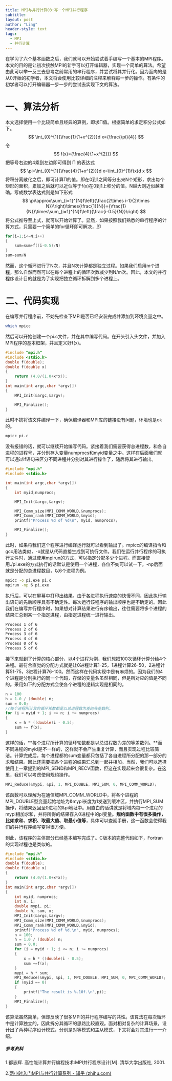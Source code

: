 ```yaml
---
title: MPI与并行计算03:写一个MPI并行程序
subtitle: 
layout: post
author: "Ling"
header-style: text
tags:
  - MPI
  - 并行计算
---
```


在学习了六个基本函数之后，我们就可以开始尝试着手编写一个基本的MPI程序。本文的目的是让初次接触MPI的新手可以打开编辑器，实现一个简单的算法。希望由此可以举一反三去思考之前常用的串行程序，并尝试将其并行化。因为面向的是从0开始的初学者，本文将会使用比较详细的注释来解释每一步的操作。有条件的初学者可以打开编辑器一步一步的尝试去实现下文的算法。

# 一、算法分析

本文选择使用一个比较简单且经典的算例，即求Π值。根据简单的求定积分公式如下。
$$
\int_{0}^{1}{\frac{1}{1+x^{2}}}d x={\frac{\pi}{4}}
$$
令
$$
f(x)={\frac{4}{1+x^{2}}}
$$
把等号右边的4乘到左边即可得到 Π 的表达式
$$
\pi=\int_{0}^{1}{\frac{4}{1+x^{2}}}d x=\int_{0}^{1}f(x)d x
$$
将积分离散化之后，即可计算Π的值。即在0到1之间等分出来N个矩形，求出每个矩形的面积，累加之后就可以近似等于f(x)在0到1上积分的值。N越大则近似越准确。写成数学表达式则是如下形式
$$
\pi\approx\sum_{i=1}^{N}f\left({\frac{2\times i-1}{2\times N}}\right)\times{\frac{1}{N}}={\frac{1}{N}}\times\sum_{i=1}^{N}f\left({\frac{i-0.5}{N}}\right)
$$
将公式推导至上式，就可以开始计算了。显然，如果按照我们熟悉的串行程序的计算方式，只需要一个简单的for循环即可解决，即

```c
for(i=1;i<=N;i++)
{
    sum=sum+f((i-0.5)/N)
}
sum=sum/N
```

然而，这个循环进行了N次，并且N次计算都是独立过程。如果我们启用m个进程，那么自然而然可以在每个进程上的循环次数减少到N/m次。因此，本文的并行程序设计目的就是为了实现把独立循环拆解到多个进程上。

# 二、代码实现

在编写并行程序前，不妨先检查下MPI是否已经安装完成并添加到环境变量之中。

```bash
which mpicc
```

然后可以开始创建一个pi.c文件，并在其中编写代码。在开头引入头文件，并加入MPI程序的基本框架，并且定义好f(x)。

```c
#include "mpi.h"
#include <stdio.h>
double f(double);
double f(double x)
{
    return (4.0/(1.0+x*x));
}
int main(int argc,char *argv[])
{
    MPI_Init(&argc,&argv);

    MPI_Finalize();
}
```

此时不妨将该文件编译一下，确保编译器和MPI库的链接没有问题，环境也是ok的。

```bash
mpicc pi.c
```

没有报错的话，就可以继续开始编写代码。紧接着我们需要获得总进程数，和各自进程的进程号，并分别存入变量numprocs和myid变量之中。这样在后面我们就可以通过if语句来区分不同进程并分别对其进行操作了，随后将其进行输出。

```c
#include "mpi.h"
#include <stdio.h>

int main(int argc,char *argv[])
{
    int myid,numprocs;

    MPI_Init(&argc,&argv);

    MPI_Comm_size(MPI_COMM_WORLD,&numprocs);
    MPI_Comm_rank(MPI_COMM_WORLD,&myid);
    printf("Process %d of %d\n", myid, numprocs);

    MPI_Finalize();
}
```

此时，如果将我们这个程序进行编译运行就可以看到输出了。mpicc的编译指令和gcc用法类似，-o就是从代码直接生成到可执行文件。我们在运行并行程序的可执行文件时，通过使用mpirun的方式，可以指定分配多少个进程。而直接使用./pi.exe的方式执行的话默认是使用一个进程，各位不妨可以试一下。-np后面就是分配的总进程数目，以6个进程为例。

```bash
mpicc -o pi.exe pi.c
mpirun -np 6 pi.exe
```

执行后，可以在屏幕中打印出结果。由于各进程执行速度的快慢不同，因此执行输出语句的先后顺序具有不确定性。每次运行该程序的输出顺序也是不确定的。因此我们在编写并行程序时，如果想对计算结果进行有序输出，往往需要将多个进程的结果汇总到某一个指定进程，由指定进程统一进行输出。

```bash
Process 1 of 6
Process 2 of 6
Process 3 of 6
Process 4 of 6
Process 0 of 6
Process 5 of 6
```

接下来就到了计算的核心部分，以4个进程为例，我们想把100次循环计算分给4个进程。最符合直觉的分配方式就是让0进程计算1-25，1进程计算26-50，2进程计算51-75，3进程计算76-100。然而这样在代码实现中是有麻烦的。因为我们的4个进程是分别执行的同一个代码，存储的变量名虽然相同，但是所对应的值是不同的。采用如下的分配方式会使各个进程的逻辑实现是相同的。

```c
n = 100
h = 1.0 / (double) n;
sum = 0.0;
//每个进程所计算的循环轮数都是以总进程数为差的等差数列。
for (i = myid + 1; i <= n; i += numprocs)
{
    x = h * ((double)i - 0.5);
    sum += f(x);
}
```

这样的话，**每个进程所计算的循环轮数都是以总进程数为差的等差数列。**而不同进程的myid是不一样的，这样就不会产生重复计算，而且实现过程比较简洁。计算完成后，每个进程都的sum变量都只包括了各自进程所分配的那一部分的求和结果。因此还需要把各个进程的结果汇总到一起并相加。当然，我们可以选择使用上一章提到的MPI_SEND和MPI_RECV函数，但这在实现起来会很复杂。在这里，我们可以考虑使用规约操作。

```c
MPI_Reduce(&mypi, &pi, 1, MPI_DOUBLE, MPI_SUM, 0, MPI_COMM_WORLD);
```

该函数可以理解为在通信域MPI_COMM_WORLD中，将各个进程的MPI_DOUBLE型变量起始地址为&mypi长度为1发送到缓冲区，并执行MPI_SUM操作，将结果返回至0进程的&pi地址中。用直白的话讲就是将域内每一个进程的mypi相加求和，并将所得的结果存入0进程中的pi变量。**规约函数中有很多操作，比如求和、求积、取最大值、取最小值等**，具体可以查阅手册，这一函数会使得我们的并行程序编写变得很方便。

到此，该程序的主体部分已经基本编写完成了。C版本的完整代码如下，Fortran的实现过程也是类似的。

```c
#include "mpi.h"
#include <stdio.h>
double f(double);
double f(double x)
{
    return (4.0/(1.0+x*x));
}
int main(int argc,char *argv[])
{
    int myid, numprocs;
    int n, i;
    double mypi, pi;
    double h, sum, x;
    MPI_Init(&argc,&argv);
    MPI_Comm_size(MPI_COMM_WORLD,&numprocs);
    MPI_Comm_rank(MPI_COMM_WORLD,&myid);
    printf("Process %d of %d.\n", myid, numprocs);
    n = 100;
    h = 1.0 / (double) n;
    sum = 0.0;
    for (i = myid + 1; i <= n; i += numprocs)
    {
        x = h * ((double)i - 0.5);
        sum +=f(x);
    }
    mypi = h * sum;
    MPI_Reduce(&mypi, &pi, 1, MPI_DOUBLE, MPI_SUM, 0, MPI_COMM_WORLD);
    if (myid == 0)
    {
        printf("The result is %.10f.\n",pi);
    }    
    MPI_Finalize();
}
```

该算法虽然简单，但却反映了很多MPI的并行程序编写的共性。该算法在每次循环中是计算独立的，因此拆分其循环的思路比较直观。面对相对复杂的计算场景，设计出了两种程序设计模式，分别是对等模式和主从模式，下文将会对其进行一一介绍。

##### 参考资料

1.都志辉. 高性能计算并行编程技术:MPI并行程序设计[M]. 清华大学出版社, 2001.

2.[两小时入门MPI与并行计算系列 - 知乎 (zhihu.com)](https://zhuanlan.zhihu.com/p/355652501)